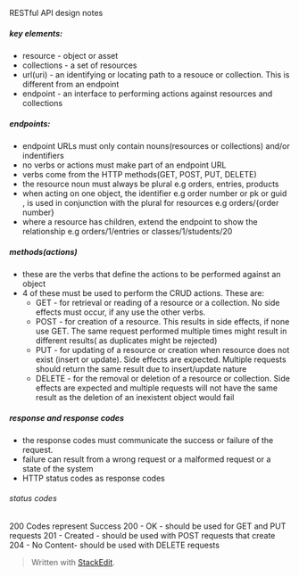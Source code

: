 RESTful API design notes 

##### key elements:
- resource - object or asset 
- collections - a set of resources 
- url(uri) - an identifying or locating path to a resouce or collection. This is different from an endpoint 
- endpoint - an interface to performing actions against resources and collections

##### endpoints:
 - endpoint URLs must only contain nouns(resources or collections) and/or indentifiers
 - no verbs or actions must make part of an endpoint URL
 - verbs come from the HTTP methods(GET, POST, PUT, DELETE)
 - the resource noun must always be plural e.g orders, entries, products
 - when acting on one object, the identifier e.g order number or pk or guid , is used in conjunction with the plural for resources e.g orders/{order number}
 - where a resource has children,  extend the endpoint to show the relationship  e.g orders/1/entries or classes/1/students/20

##### methods(actions)
 
 - these are the verbs that define the actions to be performed against an object
 - 4 of these must be used to perform the CRUD  actions. These are:
	 - GET - for retrieval or reading of a resource or a collection. No side effects must occur, if any use the other verbs. 
	 - POST - for creation of a resource. This results in side effects, if none use GET. The same request performed multiple times might result in different results( as duplicates might be rejected)
	 - PUT - for updating of a resource or creation when resource does not exist (insert or update). Side effects are expected. Multiple requests should return the same result due to insert/update nature
	 - DELETE - for the removal or deletion of a resource or collection. Side effects are expected and multiple requests will not have the same result as the deletion of an inexistent object would fail

##### response and response codes
- the response codes must communicate the success or failure of the request.
- failure can result from a wrong request or a malformed request or a state of the system
- HTTP status codes as response codes

###### status codes 
200 Codes represent Success
200 - OK  - should be used for GET and PUT requests
201 - Created - should be used with POST requests that create
204 - No Content- should be used with DELETE requests


 




> Written with [StackEdit](https://stackedit.io/).
<!--stackedit_data:
eyJoaXN0b3J5IjpbMTEwOTI4MDQ0MywxNzA0NzIyMDc3LDE2Nz
A1MTYyODUsLTEyNzk0OTcyMDksLTYxOTM5NjIxLDIxNDE1NjEz
NThdfQ==
-->